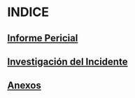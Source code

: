 # INDICE

## [Informe Pericial](./Informe_Pericial.md)
## [Investigación del Incidente](./Investigación_del_incidente.md)
## [Anexos](./anexos.md)
